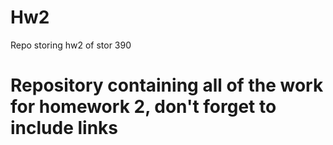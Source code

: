 # Hw2
Repo storing hw2 of stor 390
# Repository containing all of the work for homework 2, don't forget to include links
